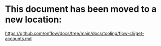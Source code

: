 # This document has been moved to a new location:

https://github.com/onflow/docs/tree/main/docs/tooling/flow-cli/get-accounts.md
